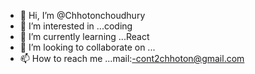- 👋 Hi, I’m @Chhotonchoudhury
- 👀 I’m interested in ...coding
- 🌱 I’m currently learning ...React
- 💞️ I’m looking to collaborate on ...
- 📫 How to reach me ...mail:-cont2chhoton@gmail.com

<!---
Chhotonchoudhury/Chhotonchoudhury is a ✨ special ✨ repository because its `README.md` (this file) appears on your GitHub profile.
You can click the Preview link to take a look at your changes.
--->
